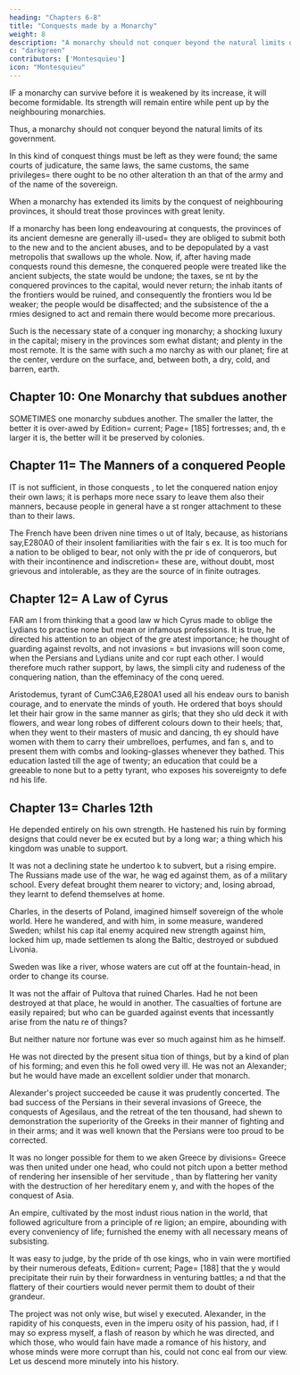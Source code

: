 ```yaml
---
heading: "Chapters 6-8"
title: "Conquests made by a Monarchy"
weight: 8
description: "A monarchy should not conquer beyond the natural limits of its government"
c: "darkgreen"
contributors: ['Montesquieu']
icon: "Montesquieu"
---
```






IF a monarchy can survive before it is weakened by its increase, it will become formidable. Its strength will remain entire while pent up by the neighbouring monarchies.

Thus, a monarchy should not conquer beyond the natural limits of its government. <!-- So soon as it has passed  these limits it is prudence to stop. -->

In this kind of conquest things must be  left as they were found; the same courts of judicature, the same laws, the  same customs, the same privileges= there ought to be no other alteration th an that of the army and of the name of the sovereign.

When a monarchy has extended its limits  by the conquest of neighbouring provinces, it should treat those provinces  with great lenity.

If a monarchy has been long endeavouring at conquests, the provinces of its ancient demesne are generally ill-used= they are obliged to submit both to the new and to the ancient abuses, and  to be depopulated by a vast metropolis that swallows up the whole. Now, if, after having made conquests round this demesne, the conquered people were  treated like the ancient subjects, the state would be undone; the taxes, se nt by the conquered provinces to the capital, would never return; the inhab itants of the frontiers would be ruined, and consequently the frontiers wou ld be weaker; the people would be disaffected; and the subsistence of the a rmies designed to act and remain there would become more precarious.

Such is the necessary state of a conquer ing monarchy; a shocking luxury in the capital; misery in the provinces som ewhat distant; and plenty in the most remote. It is the same with such a mo narchy as with our planet; fire at the center, verdure on the surface, and, between both, a dry, cold, and barren, earth.



## Chapter 10: One Monarchy that subdues another

SOMETIMES one monarchy subdues another.  The smaller the latter, the better it is over-awed by Edition= current; Page= [185] fortresses; and, th e larger it is, the better will it be preserved by colonies.


## Chapter 11= The Manners of a conquered People

IT is not sufficient, in those conquests , to let the conquered nation enjoy their own laws; it is perhaps more nece ssary to leave them also their manners, because people in general have a st ronger attachment to these than to their laws.

The French have been driven nine times o ut of Italy, because, as historians say,E280A0 of their insolent familiarities with the fair s ex. It is too much for a nation to be obliged to bear, not only with the pr ide of conquerors, but with their incontinence and indiscretion= these are, without doubt, most grievous and intolerable, as they are the source of in finite outrages.



## Chapter 12= A Law of Cyrus

FAR am I from thinking that a good law w hich Cyrus made to oblige the Lydians to practise none but mean or infamous professions. It is true, he directed his attention to an object of the gre atest importance; he thought of guarding against revolts, and not invasions = but invasions will soon come, when the Persians and Lydians unite and cor rupt each other. I would therefore much rather support, by laws, the simpli city and rudeness of the conquering nation, than the effeminacy of the conq uered.


Aristodemus, tyrant of CumC3A6,E280A1 used all his endeav ours to banish courage, and to enervate the minds of youth. He ordered that boys should let their hair grow in the same manner as girls; that they sho uld deck it with flowers, and wear long robes of different colours down to  their heels; that, when they went to their masters of music and dancing, th ey should have women with them to carry their umbrelloes, perfumes, and fan s, and to present them with combs and looking-glasses whenever they bathed. This education lasted till the age of twenty; an education that could be a greeable to none but to a petty tyrant, who exposes his sovereignty to defe nd his life.



## Chapter 13= Charles 12th

He depended entirely on his own strength. He hastened his ruin by forming designs that could never be ex ecuted but by a long war; a thing which his kingdom was unable to support.

It was not a declining state he undertoo k to subvert, but a rising empire. The Russians made use of the war, he wag ed against them, as of a military school. Every defeat brought them nearer  to victory; and, losing abroad, they learnt to defend themselves at home.

Charles, in  the deserts of Poland, imagined himself sovereign of the whole world. Here  he wandered, and with him, in some measure, wandered Sweden; whilst his cap ital enemy acquired new strength against him, locked him up, made settlemen ts along the Baltic, destroyed or subdued Livonia.

Sweden was like a river, whose waters are cut off at the fountain-head, in order to change its course.

It was not the affair of Pultova that ruined Charles. Had he not been destroyed at that place, he would in another. The casualties of fortune are easily repaired; but who can be guarded against events that incessantly arise from the natu re of things?

But neither nature nor fortune was ever  so much against him as he himself.

He was not directed by the present situa tion of things, but by a kind of plan of his forming; and even this he foll owed very ill. He was not an Alexander; but he would have made an excellent soldier under that monarch.

Alexander's project succeeded be cause it was prudently concerted. The bad success of the Persians in their  several invasions of Greece, the conquests of Agesilaus, and the retreat of the ten thousand, had shewn to demonstration the superiority of the Greeks in their manner of fighting and in their arms; and it was well known that  the Persians were too proud to be corrected.

It was no longer possible for them to we aken Greece by divisions= Greece was then united under one head, who could  not pitch upon a better method of rendering her insensible of her servitude , than by flattering her vanity with the destruction of her hereditary enem y, and with the hopes of the conquest of Asia.

An empire, cultivated by the most indust rious nation in the world, that followed agriculture from a principle of re ligion; an empire, abounding with every conveniency of life; furnished the  enemy with all necessary means of subsisting.

It was easy to judge, by the pride of th ose kings, who in vain were mortified by their numerous defeats, Edition= current; Page= [188] that the y would precipitate their ruin by their forwardness in venturing battles; a nd that the flattery of their courtiers would never permit them to doubt of their grandeur.

The project was not only wise, but wisel y executed. Alexander, in the rapidity of his conquests, even in the imperu osity of his passion, had, if I may so express myself, a flash of reason by which he was directed, and which those, who would fain have made a romance of his history, and whose minds were more corrupt than his, could not conc eal from our view. Let us descend more minutely into his history.
